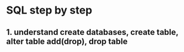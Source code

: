 # SQL step by step 

## 1. understand create databases, create table, alter table add(drop), drop table
